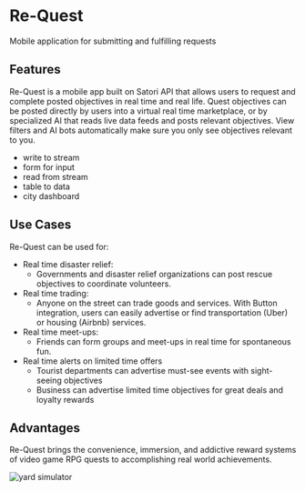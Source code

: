 # Re-Quest
Mobile application for submitting and fulfilling requests

## Features

Re-Quest is a mobile app built on Satori API that allows users to request and complete posted objectives in real time and real life. Quest objectives can be posted directly by users into a virtual real time marketplace, or by specialized AI that reads live data feeds and posts relevant objectives. View filters and AI bots automatically make sure you only see objectives relevant to you.

* write to stream
* form for input
* read from stream
* table to data
* city dashboard

## Use Cases

Re-Quest can be used for:
* Real time disaster relief:
  * Governments and disaster relief organizations can post rescue objectives to coordinate volunteers.
* Real time trading:
  * Anyone on the street can trade goods and services. With Button integration, users can easily advertise or find transportation (Uber) or housing (Airbnb) services.
* Real time meet-ups:
  * Friends can form groups and meet-ups in real time for spontaneous fun.
* Real time alerts on limited time offers
  * Tourist departments can advertise must-see events with sight-seeing objectives
  * Business can advertise limited time objectives for great deals and loyalty rewards


## Advantages

Re-Quest brings the convenience, immersion, and addictive reward systems of video game RPG quests to accomplishing real world achievements.

![yard simulator](http://i.imgur.com/qP4DE0b.jpg)
